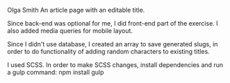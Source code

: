 Olga Smith
An article page with an editable title.

Since back-end was optional for me, I did front-end part of the exercise.
I also added media queries for mobile layout.

Since I didn't use database, I created an array to save generated slugs, in order
to do functionality of adding random characters to existing titles.

I used SCSS.
In order to make SCSS changes, install dependencies and run a gulp command:
npm install
gulp
